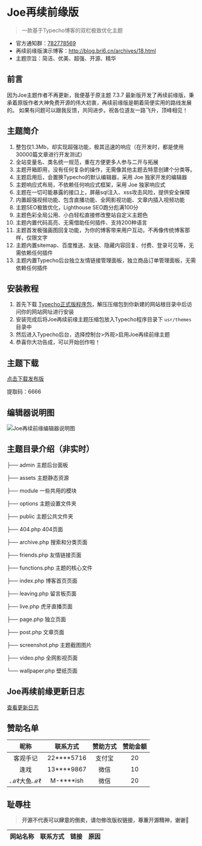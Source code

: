 # Joe再续前缘版

> 一款基于Typecho博客的双栏极致优化主题

- 官方通知群：[782778569](https://qm.qq.com/q/9qlyquSaXe)
- 再续前缘版演示博客：<http://blog.bri6.cn/archives/18.html>
- 主题宗旨：简洁、优美、超强、开源、精华

## 前言

因为Joe主题作者不再更新，我便基于原主题 7.3.7 最新版开发了再续前缘版，秉承着原版作者大神免费开源的伟大初衷，再续前缘版是朝着简便实用的路线发展的。
如果有问题可以跟我反馈，共同进步。祝各位道友一路飞升，顶峰相见！

## 主题简介

1. 整包仅1.3Mb，却实现超强功能，极其迅速的响应（在开发时，都是使用30000篇文章进行开发测试）
2. 全站变量名、类名统一规范，重在方便更多人参与二开与拓展
3. 主题开箱即用，没有任何复杂的操作，无需像其他主题去特意创建个分类等。
4. 主题启用后，会置换Typecho的默认编辑器，采用 Joe 独家开发的编辑器
5. 主题响应式布局，不依赖任何响应式框架，采用 Joe 独家响应式
6. 主题在一切可能暴露的接口上，屏蔽sql注入、xss攻击风险，提供安全保障
7. 内置超强视频功能、包含直播功能、全网影视功能、文章内插入视频功能
8. 主题SEO极致优化，Lighthouse SEO跑分彪满100分
9. 主题色彩全局公用、小白轻松直接修改整站自定义主题色
10. 主题内置代码高亮、无需借助任何插件、支持200种语言
11. 主题首发极强画图回复功能，为你的博客带来用户互动，不再像传统博客那样，仅限文字
12. 主题内置sitemap、百度推送、友链、隐藏内容回复、付费、登录可见等，无需依赖任何插件
13. 主题内置Typecho后台独立友情链接管理面板，独立商品订单管理面板，无需依赖任何插件

## 安装教程

1. 首先下载 [Typecho正式版程序包](https://typecho.org/download)，解压压缩包到你新建的网站根目录中后访问你的网站网址进行安装
2. 安装完成后将Joe再续前缘主题压缩包放入Typecho程序目录下 `usr/themes` 目录中
3. 然后进入Typecho后台，选择控制台>外观>启用Joe再续前缘主题
4. 恭喜你大功告成，可以开始创作啦！

## 主题下载

[点击下载发布版](https://wwdd.lanzoue.com/b01kyo7na)

提取码：6666

## 编辑器说明图

![Joe再续前缘编辑器说明图](http://storage.bri6.cn/media/202207252029421.jpg)

## 主题目录介绍（非实时）

├── admin 主题后台面板

├── assets 主题静态资源

├── module 一些共用的模块

├── options 主题设置文件夹

├── public 主题公共文件夹

├── 404.php 404页面

├── archive.php 搜索和分类页面

├── friends.php 友情链接页面

├── functions.php 主题的核心文件

├── index.php 博客首页页面

├── leaving.php 留言板页面

├── live.php 虎牙直播页面

├── page.php 独立页面

├── post.php 文章页面

├── screenshot.php 主题截图图片

├── video.php 全网影视页面

└── wallpaper.php 壁纸页面

## Joe再续前缘更新日志

[查看更新日志](/UPDATE.md)

## 赞助名单

|  昵称   |  联系方式  | 赞助方式 | 赞助金额 |
|:------:|:----------:|:----:|:----:|
|  客观手记  | 22****5716 | 支付宝  |  20  |
|   逢戏   | 13****9867 |  微信  |  10  |
| ℳℓ大鱼ℳℓ | M-****ish  |  微信  |  20  |

## 耻辱柱

> **开源不代表可以肆意的倒卖，请勿修改版权链接，尊重开源精神，谢谢🌹**

| 网站名称 | 联系方式 | 链接 | 原因 |
| - | - | - | - |
